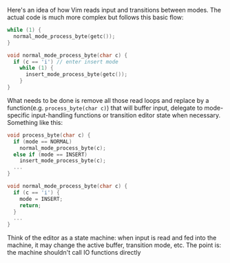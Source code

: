 Here's an idea of how Vim reads input and transitions between modes. The actual code is much more complex but follows this basic flow:

```c
while (1) {
  normal_mode_process_byte(getc());
}

void normal_mode_process_byte(char c) {
  if (c == 'i') // enter insert mode
    while (1) {
	  insert_mode_process_byte(getc());
	}
}
```
   
What needs to be done is remove all those read loops and replace by a function(e.g. `process_byte(char c)`) that will buffer input, delegate to mode-specific input-handling functions or transition editor state when necessary. Something like this:

```c
void process_byte(char c) {
  if (mode == NORMAL)
    normal_mode_process_byte(c);
  else if (mode == INSERT)
    insert_mode_process_byte(c);
  ...
}

void normal_mode_process_byte(char c) {
  if (c == 'i') {
    mode = INSERT;
    return;
  }
  ...
}
```
   
Think of the editor as a state machine: when input is read and fed into the machine, it may change the active buffer, transition mode, etc. The point is: the machine shouldn't call IO functions directly
